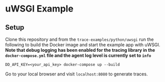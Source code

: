# uWSGI Example

## Setup

Clone this repository and from the `trace-examples/python/uwsgi` run the following to build the Docker image and start the example app with uWSGI.  **Note that debug logging has been enabled for the tracing library in the `docker-compose.yml` file and the agent log level is currently set to `info`**

```
DD_API_KEY=<your_api_key> docker-compose up --build
```
Go to your local browser and visit `localhost:8080` to generate traces.